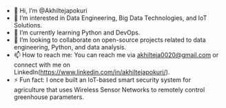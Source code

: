 - 👋 Hi, I’m @Akhiltejapokuri
- 👀 I’m interested in Data Engineering, Big Data Technologies, and IoT Solutions.
- 🌱 I’m currently learning Python and DevOps.
- 💞️ I’m looking to collaborate on open-source projects related to data engineering, Python, and data analysis.
- 📫 How to reach me:  You can reach me via akhilteja0020@gmail.com or connect with me on LinkedIn(https://www.linkedin.com/in/akhiltejapokuri/).
- ⚡ Fun fact: I once built an IoT-based smart security system for agriculture that uses Wireless Sensor Networks to remotely control greenhouse parameters.

<!---
Akhiltejapokuri/Akhiltejapokuri is a ✨ special ✨ repository because its `README.md` (this file) appears on your GitHub profile.
You can click the Preview link to take a look at your changes.
--->
